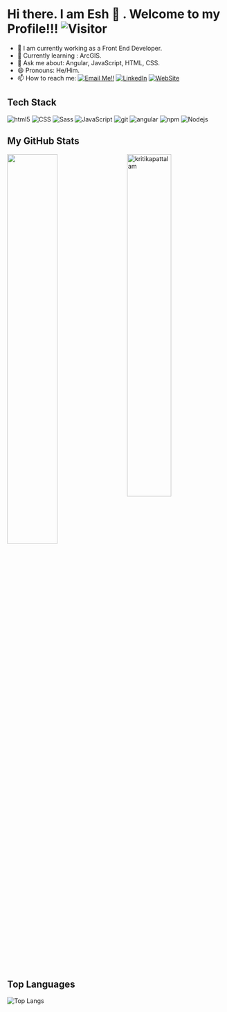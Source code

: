 # Hi there. I am Esh 👋 . Welcome to my Profile!!!   ![Visitor](https://visitor-badge.laobi.icu/badge?page_id=sevie10.repoName)

- 🔭 I am currently working as a Front End Developer.
- 🌱 Currently learning : ArcGIS.
- 💬 Ask me about: Angular, JavaScript, HTML, CSS.
- 😄 Pronouns: He/Him.
- 📫 How to reach me: <a href="mailto:eshmaelsevilla@gmail.com">![Email Me!!](https://img.shields.io/badge/Gmail-D14836?style=for-the-badge&logo=gmail&logoColor=white)</a> <a href="https://www.linkedin.com/in/eshmael-sevilla-0a974ce6">![LinkedIn](https://img.shields.io/badge/LinkedIn-0077B5?style=for-the-badge&logo=linkedin&logoColor=white)</a> <a href="https://www.eshmaelsevilla.com">![WebSite](https://img.shields.io/badge/-WEBSITE-blue?style=for-the-badge&logoColor=white)</a>

## Tech Stack
<p>
  <img alt="html5" src="https://img.shields.io/badge/-HTML5-E34F26?style=flat-square&logo=html5&logoColor=white" />
  <img alt="CSS" src="https://img.shields.io/badge/CSS%20-%231572B6.svg?style=flat-square&logo=css3&logoColor=white" />
  <img alt="Sass" src="https://img.shields.io/badge/-Sass-CC6699?style=flat-square&logo=sass&logoColor=white" />
  <img alt="JavaScript" src="https://img.shields.io/badge/JavaScript%20-%23F7DF1E.svg?style=flat-square&logo=javascript&logoColor=black" />
  <img alt="git" src="https://img.shields.io/badge/-Git-F05032?style=flat-square&logo=git&logoColor=white" />
  <img alt="angular" src="https://img.shields.io/badge/-Angular-DD0031?style=flat-square&logo=angular&logoColor=white" />
  <img alt="npm" src="https://img.shields.io/badge/-NPM-CB3837?style=flat-square&logo=npm&logoColor=white" />
  <img alt="Nodejs" src="https://img.shields.io/badge/-Nodejs-43853d?style=flat-square&logo=Node.js&logoColor=white" />
</p>

## My GitHub Stats

 <img src="https://github-readme-stats.vercel.app/api?username=sevie10&show_icons=true&theme=gotham" alt="kritikapattalam" width="45%" align="right"/>
 <img  src="https://github-readme-streak-stats.herokuapp.com/?user=esevillaGPOne&theme=dark" width="48%" >

## Top Languages
  
  ![Top Langs](https://github-readme-stats.vercel.app/api/top-langs/?username=esevillaGPOne&layout=compact)

<!--
**sevie10/sevie10** is a ✨ _special_ ✨ repository because its `README.md` (this file) appears on your GitHub profile.

Here are some ideas to get you started:

- 🔭 I’m currently working on ...
- 🌱 I’m currently learning ...
- 👯 I’m looking to collaborate on ...
- 🤔 I’m looking for help with ...
- 💬 Ask me about ...
- 📫 How to reach me: ...
- 😄 Pronouns: ...
- ⚡ Fun fact: ...
-->
